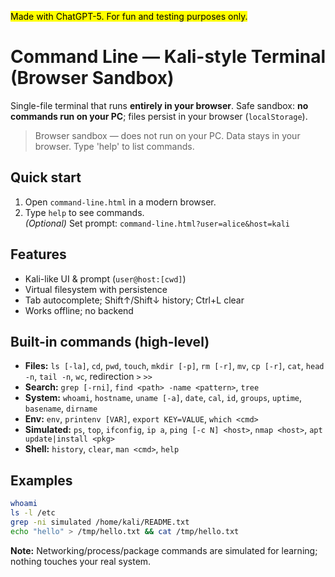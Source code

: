 <mark>Made with ChatGPT-5. For fun and testing purposes only.</mark>

# Command Line — Kali-style Terminal (Browser Sandbox)

Single-file terminal that runs **entirely in your browser**. Safe sandbox: **no commands run on your PC**; files persist in your browser (`localStorage`).

> Browser sandbox — does not run on your PC. Data stays in your browser. Type 'help' to list commands.

## Quick start
1. Open `command-line.html` in a modern browser.  
2. Type `help` to see commands.  
*(Optional)* Set prompt: `command-line.html?user=alice&host=kali`

## Features
- Kali-like UI & prompt (`user@host:[cwd]`)
- Virtual filesystem with persistence
- Tab autocomplete; Shift↑/Shift↓ history; Ctrl+L clear
- Works offline; no backend

## Built-in commands (high-level)
- **Files:** `ls [-la]`, `cd`, `pwd`, `touch`, `mkdir [-p]`, `rm [-r]`, `mv`, `cp [-r]`, `cat`, `head -n`, `tail -n`, `wc`, redirection `>` `>>`
- **Search:** `grep [-rni]`, `find <path> -name <pattern>`, `tree`
- **System:** `whoami`, `hostname`, `uname [-a]`, `date`, `cal`, `id`, `groups`, `uptime`, `basename`, `dirname`
- **Env:** `env`, `printenv [VAR]`, `export KEY=VALUE`, `which <cmd>`
- **Simulated:** `ps`, `top`, `ifconfig`, `ip a`, `ping [-c N] <host>`, `nmap <host>`, `apt update|install <pkg>`
- **Shell:** `history`, `clear`, `man <cmd>`, `help`

## Examples
~~~bash
whoami
ls -l /etc
grep -ni simulated /home/kali/README.txt
echo "hello" > /tmp/hello.txt && cat /tmp/hello.txt
~~~

**Note:** Networking/process/package commands are simulated for learning; nothing touches your real system.
